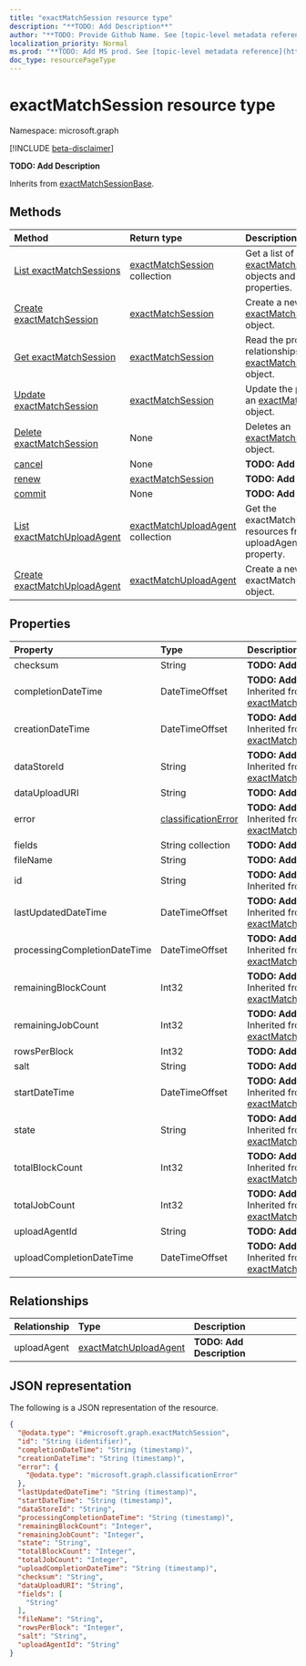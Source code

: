 ```yaml
---
title: "exactMatchSession resource type"
description: "**TODO: Add Description**"
author: "**TODO: Provide Github Name. See [topic-level metadata reference](https://msgo.azurewebsites.net/add/document/guidelines/metadata.html#topic-level-metadata)**"
localization_priority: Normal
ms.prod: "**TODO: Add MS prod. See [topic-level metadata reference](https://msgo.azurewebsites.net/add/document/guidelines/metadata.html#topic-level-metadata)**"
doc_type: resourcePageType
---
```


# exactMatchSession resource type

Namespace: microsoft.graph

[!INCLUDE [beta-disclaimer](../../includes/beta-disclaimer.md)]

**TODO: Add Description**


Inherits from [exactMatchSessionBase](../resources/exactmatchsessionbase.md).

## Methods
|Method|Return type|Description|
|:---|:---|:---|
|[List exactMatchSessions](../api/exactmatchsession-list.md)|[exactMatchSession](../resources/exactmatchsession.md) collection|Get a list of the [exactMatchSession](../resources/exactmatchsession.md) objects and their properties.|
|[Create exactMatchSession](../api/exactmatchsession-create.md)|[exactMatchSession](../resources/exactmatchsession.md)|Create a new [exactMatchSession](../resources/exactmatchsession.md) object.|
|[Get exactMatchSession](../api/exactmatchsession-get.md)|[exactMatchSession](../resources/exactmatchsession.md)|Read the properties and relationships of an [exactMatchSession](../resources/exactmatchsession.md) object.|
|[Update exactMatchSession](../api/exactmatchsession-update.md)|[exactMatchSession](../resources/exactmatchsession.md)|Update the properties of an [exactMatchSession](../resources/exactmatchsession.md) object.|
|[Delete exactMatchSession](../api/exactmatchsession-delete.md)|None|Deletes an [exactMatchSession](../resources/exactmatchsession.md) object.|
|[cancel](../api/exactmatchsession-cancel.md)|None|**TODO: Add Description**|
|[renew](../api/exactmatchsession-renew.md)|[exactMatchSession](../resources/exactmatchsession.md)|**TODO: Add Description**|
|[commit](../api/exactmatchsession-commit.md)|None|**TODO: Add Description**|
|[List exactMatchUploadAgent](../api/exactmatchsession-list-uploadagent.md)|[exactMatchUploadAgent](../resources/exactmatchuploadagent.md) collection|Get the exactMatchUploadAgent resources from the uploadAgent navigation property.|
|[Create exactMatchUploadAgent](../api/exactmatchsession-post-uploadagent.md)|[exactMatchUploadAgent](../resources/exactmatchuploadagent.md)|Create a new exactMatchUploadAgent object.|

## Properties
|Property|Type|Description|
|:---|:---|:---|
|checksum|String|**TODO: Add Description**|
|completionDateTime|DateTimeOffset|**TODO: Add Description** Inherited from [exactMatchJobBase](../resources/exactmatchjobbase.md).|
|creationDateTime|DateTimeOffset|**TODO: Add Description** Inherited from [exactMatchJobBase](../resources/exactmatchjobbase.md).|
|dataStoreId|String|**TODO: Add Description** Inherited from [exactMatchSessionBase](../resources/exactmatchsessionbase.md).|
|dataUploadURI|String|**TODO: Add Description**|
|error|[classificationError](../resources/classificationerror.md)|**TODO: Add Description** Inherited from [exactMatchJobBase](../resources/exactmatchjobbase.md).|
|fields|String collection|**TODO: Add Description**|
|fileName|String|**TODO: Add Description**|
|id|String|**TODO: Add Description** Inherited from [entity](../resources/entity.md).|
|lastUpdatedDateTime|DateTimeOffset|**TODO: Add Description** Inherited from [exactMatchJobBase](../resources/exactmatchjobbase.md).|
|processingCompletionDateTime|DateTimeOffset|**TODO: Add Description** Inherited from [exactMatchSessionBase](../resources/exactmatchsessionbase.md).|
|remainingBlockCount|Int32|**TODO: Add Description** Inherited from [exactMatchSessionBase](../resources/exactmatchsessionbase.md).|
|remainingJobCount|Int32|**TODO: Add Description** Inherited from [exactMatchSessionBase](../resources/exactmatchsessionbase.md).|
|rowsPerBlock|Int32|**TODO: Add Description**|
|salt|String|**TODO: Add Description**|
|startDateTime|DateTimeOffset|**TODO: Add Description** Inherited from [exactMatchJobBase](../resources/exactmatchjobbase.md).|
|state|String|**TODO: Add Description** Inherited from [exactMatchSessionBase](../resources/exactmatchsessionbase.md).|
|totalBlockCount|Int32|**TODO: Add Description** Inherited from [exactMatchSessionBase](../resources/exactmatchsessionbase.md).|
|totalJobCount|Int32|**TODO: Add Description** Inherited from [exactMatchSessionBase](../resources/exactmatchsessionbase.md).|
|uploadAgentId|String|**TODO: Add Description**|
|uploadCompletionDateTime|DateTimeOffset|**TODO: Add Description** Inherited from [exactMatchSessionBase](../resources/exactmatchsessionbase.md).|

## Relationships
|Relationship|Type|Description|
|:---|:---|:---|
|uploadAgent|[exactMatchUploadAgent](../resources/exactmatchuploadagent.md)|**TODO: Add Description**|

## JSON representation
The following is a JSON representation of the resource.
<!-- {
  "blockType": "resource",
  "keyProperty": "id",
  "@odata.type": "microsoft.graph.exactMatchSession",
  "baseType": "microsoft.graph.exactMatchSessionBase",
  "openType": false
}
-->
``` json
{
  "@odata.type": "#microsoft.graph.exactMatchSession",
  "id": "String (identifier)",
  "completionDateTime": "String (timestamp)",
  "creationDateTime": "String (timestamp)",
  "error": {
    "@odata.type": "microsoft.graph.classificationError"
  },
  "lastUpdatedDateTime": "String (timestamp)",
  "startDateTime": "String (timestamp)",
  "dataStoreId": "String",
  "processingCompletionDateTime": "String (timestamp)",
  "remainingBlockCount": "Integer",
  "remainingJobCount": "Integer",
  "state": "String",
  "totalBlockCount": "Integer",
  "totalJobCount": "Integer",
  "uploadCompletionDateTime": "String (timestamp)",
  "checksum": "String",
  "dataUploadURI": "String",
  "fields": [
    "String"
  ],
  "fileName": "String",
  "rowsPerBlock": "Integer",
  "salt": "String",
  "uploadAgentId": "String"
}
```

